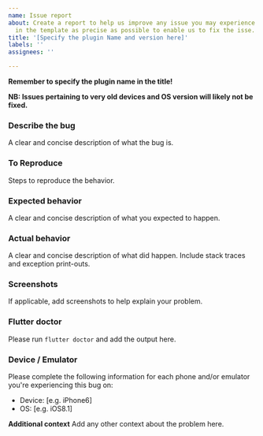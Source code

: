 ```yaml
---
name: Issue report
about: Create a report to help us improve any issue you may experience. Please fill
  in the template as precise as possible to enable us to fix the isse.
title: '[Specify the plugin Name and version here]'
labels: ''
assignees: ''

---
```


**Remember to specify the plugin name in the title!**

**NB: Issues pertaining to very old devices and OS version will likely not be fixed.**

### Describe the bug
A clear and concise description of what the bug is.

### To Reproduce
Steps to reproduce the behavior.

### Expected behavior
A clear and concise description of what you expected to happen.

### Actual behavior
A clear and concise description of what did happen. Include stack traces and exception print-outs.

### Screenshots
If applicable, add screenshots to help explain your problem.

### Flutter doctor 
Please run `flutter doctor` and add the output here.

### Device / Emulator 
Please complete the following information for each phone and/or emulator you're experiencing this bug on:
 - Device: [e.g. iPhone6]
 - OS: [e.g. iOS8.1]


**Additional context**
Add any other context about the problem here.
